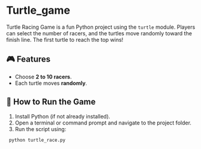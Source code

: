 # Turtle_game


Turtle Racing Game is a fun Python project using the `turtle` module. Players can select the number of racers, and the turtles move randomly toward the finish line. The first turtle to reach the top wins!

## 🎮 Features
- Choose **2 to 10 racers**.
- Each turtle moves **randomly**.


## 📌 How to Run the Game
1. Install Python (if not already installed).
2. Open a terminal or command prompt and navigate to the project folder.
3. Run the script using:
  ```sh
   python turtle_race.py
